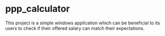 # ppp_calculator
This project is a simple windows application which can be beneficial to its users to check if their offered salary can match their expectations.
